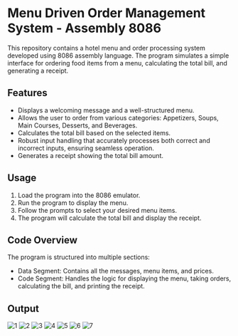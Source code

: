 # Menu Driven Order Management System - Assembly 8086
This repository contains a hotel menu and order processing system developed using 8086 assembly language. The program simulates a simple interface for ordering food items from a menu, calculating the total bill, and generating a receipt.
## Features
- Displays a welcoming message and a well-structured menu.
- Allows the user to order from various categories: Appetizers, Soups, Main Courses, Desserts, and Beverages.
- Calculates the total bill based on the selected items.
- Robust input handling that accurately processes both correct and incorrect inputs, ensuring seamless operation.
- Generates a receipt showing the total bill amount.
## Usage
1. Load the program into the 8086 emulator.
2. Run the program to display the menu.
3. Follow the prompts to select your desired menu items.
4. The program will calculate the total bill and display the receipt.
## Code Overview
The program is structured into multiple sections:
- Data Segment: Contains all the messages, menu items, and prices.
- Code Segment: Handles the logic for displaying the menu, taking orders, calculating the bill, and printing the receipt.
## Output
![1](https://github.com/user-attachments/assets/b7a8f779-43e7-4783-9c67-e59b388ced8b)
![2](https://github.com/user-attachments/assets/a7fd6f91-74f5-468d-ae20-5faa150f41f6)
![3](https://github.com/user-attachments/assets/3e94b87a-728a-4ba4-81d8-80cdcf7939ab)
![4](https://github.com/user-attachments/assets/32e45cc0-fa1c-4f6e-89e1-ee374620b154)
![5](https://github.com/user-attachments/assets/a099fd78-c1a1-47eb-a532-8ffaec509104)
![6](https://github.com/user-attachments/assets/0f80ca39-5f23-4e32-82e7-07cd6c27ba9b)
![7](https://github.com/user-attachments/assets/ff84cf53-00cc-4dab-a27e-176d6f821e8f)
